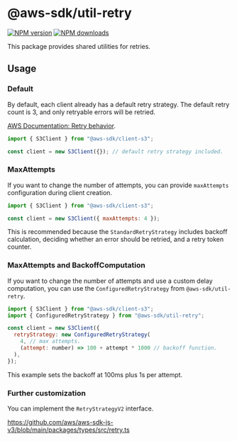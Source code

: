 # @aws-sdk/util-retry

[![NPM version](https://img.shields.io/npm/v/@aws-sdk/util-retry/latest.svg)](https://www.npmjs.com/package/@aws-sdk/util-retry)
[![NPM downloads](https://img.shields.io/npm/dm/@aws-sdk/util-retry.svg)](https://www.npmjs.com/package/@aws-sdk/util-retry)

This package provides shared utilities for retries.

## Usage

### Default

By default, each client already has a default retry strategy. The default retry count is 3, and
only retryable errors will be retried.

[AWS Documentation: Retry behavior](https://docs.aws.amazon.com/sdkref/latest/guide/feature-retry-behavior.html).

```js
import { S3Client } from "@aws-sdk/client-s3";

const client = new S3Client({}); // default retry strategy included.
```

### MaxAttempts

If you want to change the number of attempts, you can provide `maxAttempts` configuration during client creation.

```js
import { S3Client } from "@aws-sdk/client-s3";

const client = new S3Client({ maxAttempts: 4 });
```

This is recommended because the `StandardRetryStrategy` includes backoff calculation,
deciding whether an error should be retried, and a retry token counter.

### MaxAttempts and BackoffComputation

If you want to change the number of attempts and use a custom delay
computation, you can use the `ConfiguredRetryStrategy` from `@aws-sdk/util-retry`.

```js
import { S3Client } from "@aws-sdk/client-s3";
import { ConfiguredRetryStrategy } from "@aws-sdk/util-retry";

const client = new S3Client({
  retryStrategy: new ConfiguredRetryStrategy(
    4, // max attempts.
    (attempt: number) => 100 + attempt * 1000 // backoff function.
  ),
});
```

This example sets the backoff at 100ms plus 1s per attempt.

### Further customization

You can implement the `RetryStrategyV2` interface.

https://github.com/aws/aws-sdk-js-v3/blob/main/packages/types/src/retry.ts
